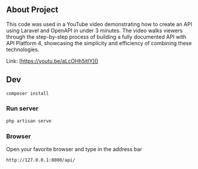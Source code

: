 ## About Project

This code was used in a YouTube video demonstrating how to create an API using Laravel and OpenAPI in under 3 minutes. The video walks viewers through the step-by-step process of building a fully documented API with API Platform 4, showcasing the simplicity and efficiency of combining these technologies.

Link: [https://youtu.be/aLcOHh5itlY]()

## Dev

```bash
composer install
```

### Run server

```bash
php artisan serve
```

### Browser

Open your favorite browser and type in the address bar

```
http://127.0.0.1:8000/api/
```